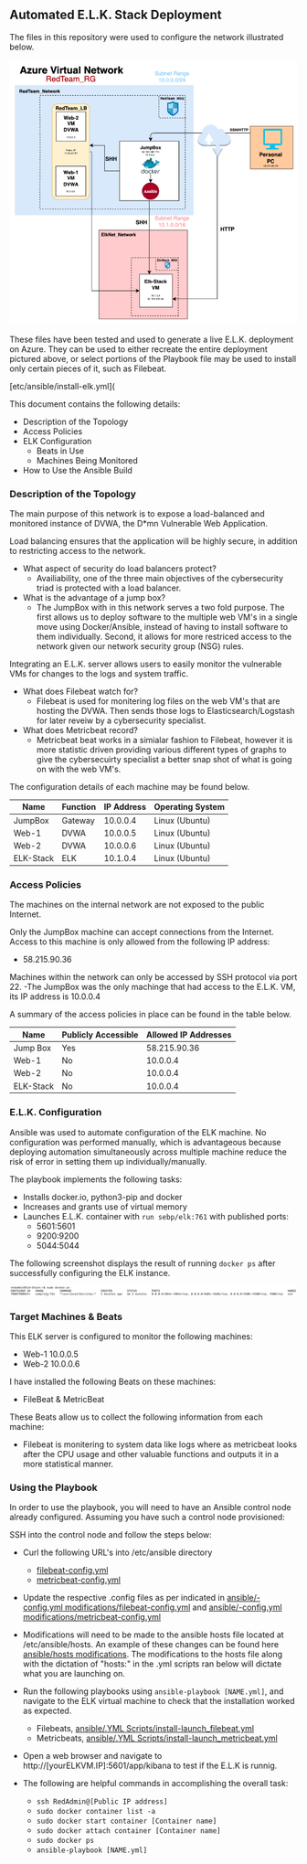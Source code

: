 ## Automated E.L.K. Stack Deployment

The files in this repository were used to configure the network illustrated below.

![image](https://github.com/tsommer8/Project_1/blob/3682907fe91726c418dccb75e2717345b6628baa/images/ELK-Project-drawio.png)

These files have been tested and used to generate a live E.L.K. deployment on Azure. They can be used to either recreate the entire deployment pictured above, or select portions of the Playbook file may be used to install only certain pieces of it, such as Filebeat.

  [etc/ansible/install-elk.yml](
  
This document contains the following details:
- Description of the Topology
- Access Policies
- ELK Configuration
  - Beats in Use
  - Machines Being Monitored
- How to Use the Ansible Build


### Description of the Topology

The main purpose of this network is to expose a load-balanced and monitored instance of DVWA, the D*mn Vulnerable Web Application.

Load balancing ensures that the application will be highly secure, in addition to restricting access to the network.
- What aspect of security do load balancers protect?
  - Availiability, one of the three main objectives of the cybersecurity triad is protected with a load balancer. 
- What is the advantage of a jump box?
  - The JumpBox with in this network serves a two fold purpose. The first allows us to deploy software to the multiple web VM's in a single move using Docker/Ansible, instead of having to install software to them individually. Second, it allows for more restriced access to the network given our network security group (NSG) rules.

Integrating an E.L.K. server allows users to easily monitor the vulnerable VMs for changes to the logs and system traffic.
- What does Filebeat watch for?
  - Filebeat is used for monitering log files on the web VM's that are hosting the DVWA. Then sends those logs to Elasticsearch/Logstash for later reveiw     by a cybersecurity specialist.
- What does Metricbeat record?
  - Metricbeat beat works in a simialar fashion to Filebeat, however it is more statistic driven providing various different types of graphs to give the       cybersecuirty specialist a better snap shot of what is going on with the web VM's.

The configuration details of each machine may be found below.

| Name     | Function | IP Address | Operating System |
|----------|----------|------------|------------------|
| JumpBox  | Gateway  | 10.0.0.4   | Linux (Ubuntu)   |
| Web-1    | DVWA     | 10.0.0.5   | Linux (Ubuntu)   |
| Web-2    | DVWA     | 10.0.0.6   | Linux (Ubuntu)   |
| ELK-Stack| ELK      | 10.1.0.4   | Linux (Ubuntu)   |

### Access Policies

The machines on the internal network are not exposed to the public Internet. 

Only the JumpBox machine can accept connections from the Internet. Access to this machine is only allowed from the following IP address:
- 58.215.90.36

Machines within the network can only be accessed by SSH protocol via port 22.
-The JumpBox was the only machinge that had access to the E.L.K. VM, its IP address is 10.0.0.4

A summary of the access policies in place can be found in the table below.

| Name     | Publicly Accessible | Allowed IP Addresses |
|----------|---------------------|----------------------|
| Jump Box | Yes                 | 58.215.90.36         |
| Web-1    | No                  | 10.0.0.4             |
| Web-2    | No                  | 10.0.0.4             |
| ELK-Stack| No                  | 10.0.0.4             |

### E.L.K. Configuration

Ansible was used to automate configuration of the ELK machine. No configuration was performed manually, which is advantageous because
deploying automation simultaneously across multiple machine reduce the risk of error in setting them up individually/manually.

The playbook implements the following tasks:
- Installs docker.io, python3-pip and docker  
- Increases and grants use of virtual memory
- Launches E.L.K. container with `run sebp/elk:761` with published ports:
  - 5601:5601 
  - 9200:9200 
  - 5044:5044
  
The following screenshot displays the result of running `docker ps` after successfully configuring the ELK instance.

![image](https://github.com/tsommer8/Project_1/blob/3f346b1145319c18fbbb4c0cfc906eab7d233115/images/ELK_PS.png)

### Target Machines & Beats
This ELK server is configured to monitor the following machines:
- Web-1 10.0.0.5
- Web-2 10.0.0.6

I have installed the following Beats on these machines:
- FileBeat & MetricBeat

These Beats allow us to collect the following information from each machine:
- Filebeat is monitering to system data like logs where as metricbeat looks after the CPU usage and other valuable functions and outputs it in a more       statistical manner.

### Using the Playbook
In order to use the playbook, you will need to have an Ansible control node already configured. Assuming you have such a control node provisioned: 

SSH into the control node and follow the steps below:
- Curl the following URL's into /etc/ansible directory
  - [filebeat-config.yml](https://artifacts.elastic.co/downloads/beats/filebeat/filebeat-7.4.0-amd64.deb)
  - [metricbeat-config.yml](https://artifacts.elastic.co/downloads/beats/metricbeat/metricbeat-7.4.0-amd64.deb)
- Update the respective .config files as per indicated in [ansible/-config.yml modifications/filebeat-config.yml](https://github.com/tsommer8/Project_1/blob/1fc9c516b4f9af0bb5d4ddbf1c381f21c8c588aa/ansible/-config.yml%20modifications/filebeat-config.yml-) and [ansible/-config.yml modifications/metricbeat-config.yml](https://github.com/tsommer8/Project_1/blob/1fc9c516b4f9af0bb5d4ddbf1c381f21c8c588aa/ansible/-config.yml%20modifications/metricbeat-config.yml)
- Modifications will need to be made to the ansible hosts file located at /etc/ansible/hosts. An example of these changes can be found here [ansible/hosts modifications](https://github.com/tsommer8/Project_1/blob/229a93dd317cd02276d9a527f883fe417b61c903/ansible/hosts%20modifications). The modifications to the hosts file along with the dictation of "hosts:" in the .yml scripts ran below will dictate what you are launching on.
- Run the following playbooks using `ansible-playbook [NAME.yml]`, and navigate to the ELK virtual machine to check that the installation worked as             expected.
  - Filebeats, [ansible/.YML Scripts/install-launch_filebeat.yml](https://github.com/tsommer8/Project_1/blob/c34e5301acb2a2e17cfd8d4d15dcd6b32b4adef5/ansible/.YML%20Scripts/install-launch_filebeat.yml)
  - Metricbeats, [ansible/.YML Scripts/install-launch_metricbeat.yml](https://github.com/tsommer8/Project_1/blob/c34e5301acb2a2e17cfd8d4d15dcd6b32b4adef5/ansible/.YML%20Scripts/install-launch_metricbeat.yml)
- Open a web browser and navigate to http://[yourELKVM.IP]:5601/app/kibana to test if the E.L.K is runnig.

- The following are helpful commands in accomplishing the overall task:
  - `ssh RedAdmin@[Public IP address]`
  - `sudo docker container list -a`
  - `sudo docker start container [Container name]`
  - `sudo docker attach container [Container name]`
  - `sudo docker ps`
  - `ansible-playbook [NAME.yml]` 
